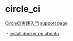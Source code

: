 # circle_ci
[CircleCI実践入門](https://www.amazon.co.jp/CircleCI%E5%AE%9F%E8%B7%B5%E5%85%A5%E9%96%80%E2%94%80%E2%94%80CI-CD%E3%81%8C%E3%82%82%E3%81%9F%E3%82%89%E3%81%99%E9%96%8B%E7%99%BA%E9%80%9F%E5%BA%A6%E3%81%A8%E5%93%81%E8%B3%AA%E3%81%AE%E4%B8%A1%E7%AB%8B-WEB-PRESS-plus/dp/4297114119/ref=sr_1_1?__mk_ja_JP=%E3%82%AB%E3%82%BF%E3%82%AB%E3%83%8A&dchild=1&keywords=circleci&qid=1612078644&sr=8-1)
[support page](https://github.com/circleci-book)

・[install docker on ubuntu](https://www.digitalocean.com/community/tutorials/how-to-install-and-use-docker-on-ubuntu-20-04-ja)
